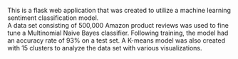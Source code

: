 This is a flask web application that was created to utilize a machine learning sentiment classification model.  
A data set consisting of 500,000 Amazon product reviews was used to fine tune a Multinomial Naive Bayes classifier.
Following training, the model had an accuracy rate of 93% on a test set.  A K-means model was also created with 15 clusters to 
analyze the data set with various visualizations.  
